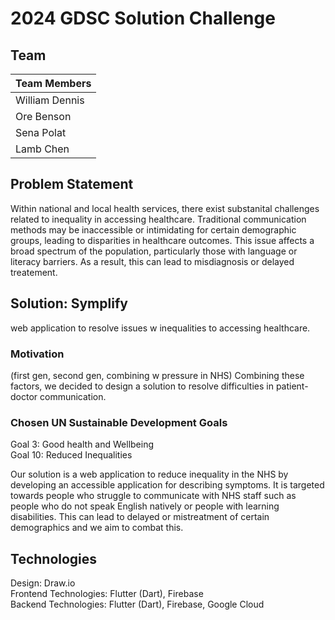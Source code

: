 # 2024 GDSC Solution Challenge
## Team
| Team Members    |
| -------- | 
| William Dennis  |  
| Ore Benson  | 
| Sena Polat  | 
| Lamb Chen  | 

## Problem Statement
Within national and local health services, there exist substanital challenges related to inequality in accessing healthcare. Traditional communication methods may be inaccessible or intimidating for certain demographic groups, leading to disparities in healthcare outcomes. 
This issue affects a broad spectrum of the population, particularly those with language or literacy barriers. As a result, this can lead to misdiagnosis or delayed treatement.

## Solution: Symplify
web application to resolve issues w inequalities to accessing healthcare. 

### Motivation

(first gen, second gen, combining w pressure in NHS)
Combining these factors, we decided to design a solution to resolve difficulties in patient-doctor communication.

### Chosen UN Sustainable Development Goals
Goal 3: Good health and Wellbeing  
Goal 10: Reduced Inequalities   


Our solution is a web application to reduce inequality in the NHS by developing an accessible application for describing symptoms. It is targeted towards people who struggle to communicate with NHS staff such as people who do not speak English natively or people with learning disabilities. This can lead to delayed or mistreatment of certain demographics and we aim to combat this. 

## Technologies
Design: Draw.io   
Frontend Technologies: Flutter (Dart), Firebase  
Backend Technologies: Flutter (Dart), Firebase, Google Cloud    
